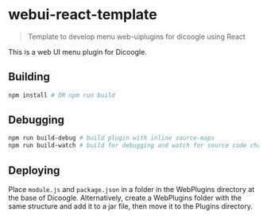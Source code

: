 # webui-react-template
> Template to develop menu web-uiplugins for dicoogle using React

This is a web UI menu plugin for Dicoogle.

## Building

```bash
npm install # OR npm run build
```

## Debugging

```bash
npm run build-debug # build plugin with inline source-maps
npm run build-watch # build for debugging and watch for source code changes
```

## Deploying

Place `module.js` and `package.json` in a folder in the WebPlugins directory at the base of Dicoogle.
Alternatively, create a WebPlugins folder with the same structure and add it to a jar file, then move it to the Plugins directory.